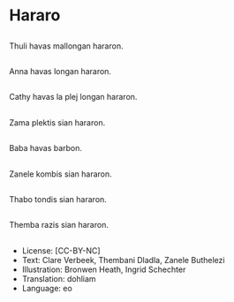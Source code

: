 # Hararo

##
Thuli havas mallongan hararon.

##
Anna havas longan hararon.

##
Cathy havas la plej longan hararon.

##
Zama plektis sian hararon.

##
Baba havas barbon.

##
Zanele kombis sian hararon.

##
Thabo tondis sian hararon.

##
Themba razis sian hararon.

##
* License: [CC-BY-NC]
* Text: Clare Verbeek, Thembani Dladla, Zanele Buthelezi
* Illustration: Bronwen Heath, Ingrid Schechter
* Translation: dohliam
* Language: eo
